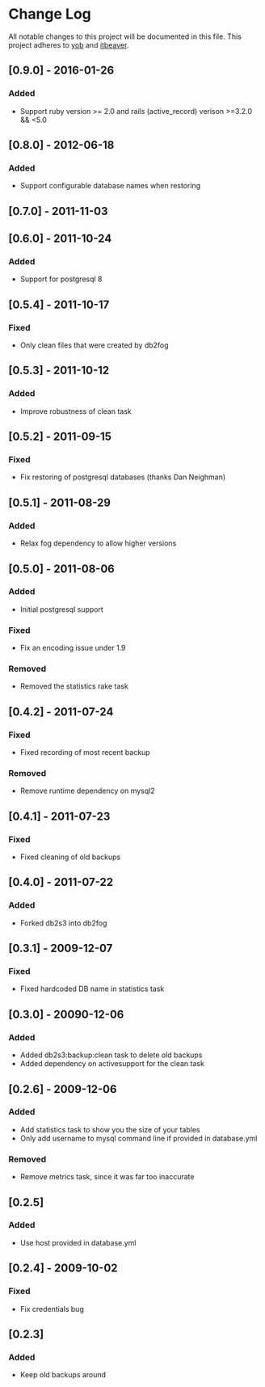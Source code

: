 
# Change Log
All notable changes to this project will be documented in this file.
This project adheres to [yob](https://github.com/yob/db2fog) and [itbeaver](http://itbeaver.co).

## [0.9.0] - 2016-01-26
### Added
- Support ruby version >= 2.0 and rails (active_record) verison >=3.2.0 && <5.0 

## [0.8.0] - 2012-06-18
### Added
- Support configurable database names when restoring

## [0.7.0] - 2011-11-03

## [0.6.0] - 2011-10-24
### Added
- Support for postgresql 8

## [0.5.4] - 2011-10-17
### Fixed
- Only clean files that were created by db2fog

## [0.5.3] - 2011-10-12
### Added
- Improve robustness of clean task

## [0.5.2] - 2011-09-15
### Fixed
- Fix restoring of postgresql databases (thanks Dan Neighman)

## [0.5.1] - 2011-08-29
### Added
- Relax fog dependency to allow higher versions

## [0.5.0] - 2011-08-06
### Added
- Initial postgresql support

### Fixed
- Fix an encoding issue under 1.9

### Removed
- Removed the statistics rake task

## [0.4.2] - 2011-07-24
### Fixed
- Fixed recording of most recent backup

### Removed
- Remove runtime dependency on mysql2

## [0.4.1] - 2011-07-23
### Fixed
- Fixed cleaning of old backups

## [0.4.0] - 2011-07-22
### Added
- Forked db2s3 into db2fog

## [0.3.1] - 2009-12-07
### Fixed
- Fixed hardcoded DB name in statistics task

## [0.3.0] - 20090-12-06
### Added
- Added db2s3:backup:clean task to delete old backups
- Added dependency on activesupport for the clean task

## [0.2.6] - 2009-12-06
### Added
- Add statistics task to show you the size of your tables
- Only add username to mysql command line if provided in database.yml

### Removed
- Remove metrics task, since it was far too inaccurate

## [0.2.5]
### Added
- Use host provided in database.yml

## [0.2.4] - 2009-10-02
### Fixed
- Fix credentials bug

## [0.2.3]
### Added
- Keep old backups around
